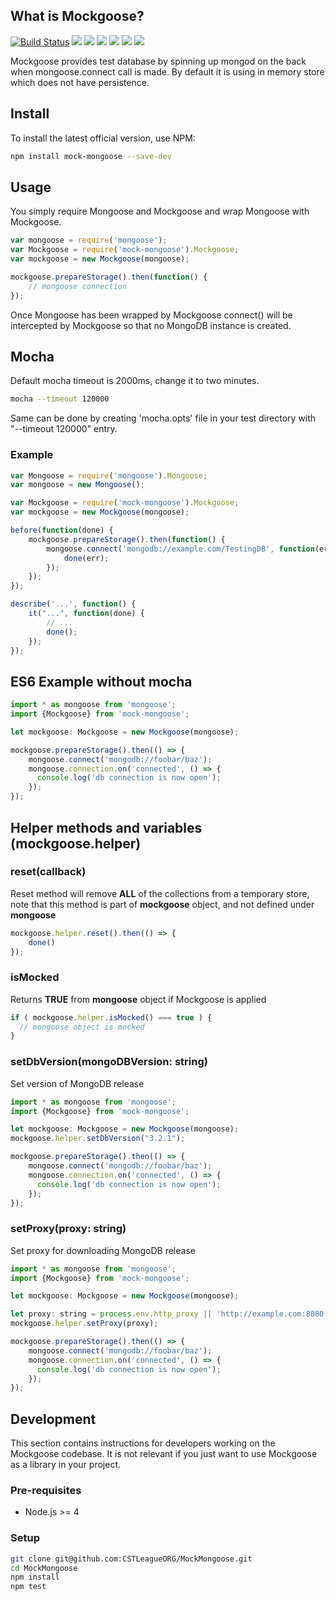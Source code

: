 ## What is Mockgoose?
[![Build Status](https://travis-ci.org/CSTLeagueORG/MockMongoose.svg?branch=master)](https://travis-ci.org/CSTLeagueORG/MockMongoose)
[![](https://img.shields.io/david/CSTLeagueORG/MockMongoose.svg)](https://www.npmjs.com/package/mock-mongoose)
[![](https://img.shields.io/github/license/CSTLeagueORG/MockMongoose.svg)](https://github.com/CSTLeagueORG/MockMongoose/blob/master/LICENSE)
[![](https://img.shields.io/npm/v/mock-mongoose/latest.svg)](https://www.npmjs.com/package/mock-mongoose)
[![](https://img.shields.io/npm/v/mock-mongoose/beta.svg)](https://www.npmjs.com/package/mock-mongoose)
[![](https://img.shields.io/github/release-date/CSTLeagueORG/MockMongoose.svg)](https://github.com/CSTLeagueORG/MockMongoose/releases)
[![](https://img.shields.io/github/contributors/CSTLeagueORG/MockMongoose.svg)](https://github.com/CSTLeagueORG/MockMongoose/graphs/contributors)

Mockgoose provides test database by spinning up mongod on the back when mongoose.connect call is made. By default it is using in memory store which does not have persistence.

## Install
To install the latest official version, use NPM:

```bash
npm install mock-mongoose --save-dev
```

## Usage
You simply require Mongoose and Mockgoose and wrap Mongoose with Mockgoose.

```javascript
var mongoose = require('mongoose');
var Mockgoose = require('mock-mongoose').Mockgoose;
var mockgoose = new Mockgoose(mongoose);

mockgoose.prepareStorage().then(function() {
	// mongoose connection		
});
```

Once Mongoose has been wrapped by Mockgoose connect() will be intercepted by Mockgoose so that no MongoDB instance is created.

## Mocha

Default mocha timeout is 2000ms, change it to two minutes.

```bash
mocha --timeout 120000
```

Same can be done by creating 'mocha.opts' file in your test directory with "--timeout 120000" entry.

### Example

```javascript
var Mongoose = require('mongoose').Mongoose;
var mongoose = new Mongoose();

var Mockgoose = require('mock-mongoose').Mockgoose;
var mockgoose = new Mockgoose(mongoose);

before(function(done) {
	mockgoose.prepareStorage().then(function() {
		mongoose.connect('mongodb://example.com/TestingDB', function(err) {
			done(err);
		});
	});
});

describe('...', function() {
	it("...", function(done) {
		// ...
		done();
	});
});
```

## ES6 Example without mocha

```javascript
import * as mongoose from 'mongoose';
import {Mockgoose} from 'mock-mongoose';

let mockgoose: Mockgoose = new Mockgoose(mongoose);

mockgoose.prepareStorage().then(() => {
	mongoose.connect('mongodb://foobar/baz');
	mongoose.connection.on('connected', () => {  
	  console.log('db connection is now open');
	}); 
});
```

## Helper methods and variables (mockgoose.helper)

### reset(callback)
Reset method will remove **ALL** of the collections from a temporary store,
note that this method is part of **mockgoose** object, and not defined under
**mongoose**

```javascript
mockgoose.helper.reset().then(() => {
	done()
});
```

### isMocked
Returns **TRUE** from **mongoose** object if Mockgoose is applied

```javascript
if ( mockgoose.helper.isMocked() === true ) {
  // mongoose object is mocked
}
```

### setDbVersion(mongoDBVersion: string)
Set version of MongoDB release

```javascript
import * as mongoose from 'mongoose';
import {Mockgoose} from 'mock-mongoose';

let mockgoose: Mockgoose = new Mockgoose(mongoose);
mockgoose.helper.setDbVersion("3.2.1");

mockgoose.prepareStorage().then(() => {
	mongoose.connect('mongodb://foobar/baz');
	mongoose.connection.on('connected', () => {  
	  console.log('db connection is now open');
	}); 
});
```

### setProxy(proxy: string)
Set proxy for downloading MongoDB release

```javascript
import * as mongoose from 'mongoose';
import {Mockgoose} from 'mock-mongoose';

let mockgoose: Mockgoose = new Mockgoose(mongoose);

let proxy: string = process.env.http_proxy || 'http://example.com:8080';
mockgoose.helper.setProxy(proxy);

mockgoose.prepareStorage().then(() => {
	mongoose.connect('mongodb://foobar/baz');
	mongoose.connection.on('connected', () => {  
	  console.log('db connection is now open');
	}); 
});
```

## Development

This section contains instructions for developers working on the Mockgoose codebase.
It is not relevant if you just want to use Mockgoose as a library in your project.

### Pre-requisites

* Node.js >= 4

### Setup

```bash
git clone git@github.com:CSTLeagueORG/MockMongoose.git
cd MockMongoose
npm install
npm test
```